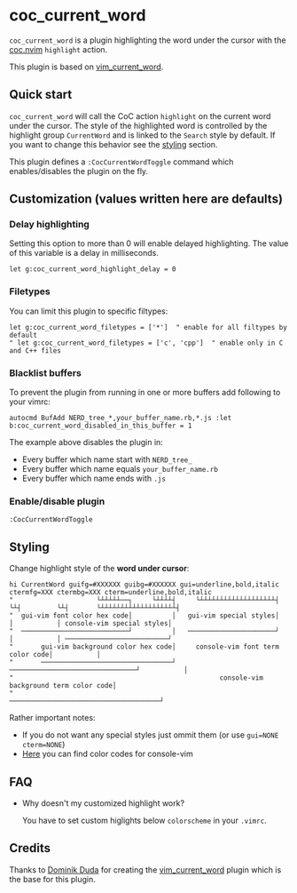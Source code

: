 # coc_current_word

`coc_current_word` is a plugin highlighting the word under the cursor with the
[coc.nvim](https://github.com/neoclide/coc.nvim) `highlight` action.

This plugin is based on [vim_current_word](https://github.com/dominikduda/vim_current_word).

## Quick start

`coc_current_word` will call the CoC action `highlight` on the current word under the cursor. The style of the
highlighted word is controlled by the highlight group `CurrentWord` and is linked to the `Search` style by default. If
you want to change this behavior see the [styling](#styling) section.

This plugin defines a `:CocCurrentWordToggle` command which enables/disables the plugin on the fly.

## Customization (values written here are defaults)

### Delay highlighting

Setting this option to more than 0 will enable delayed highlighting. The value of this variable is a delay in
milliseconds.

```vim
let g:coc_current_word_highlight_delay = 0
```

### Filetypes

You can limit this plugin to specific filtypes:

```vim
let g:coc_current_word_filetypes = ['*']  " enable for all filtypes by default
" let g:coc_current_word_filetypes = ['c', 'cpp']  " enable only in C and C++ files
```

### Blacklist buffers

To prevent the plugin from running in one or more buffers add following to your vimrc:

```vim
autocmd BufAdd NERD_tree_*,your_buffer_name.rb,*.js :let b:coc_current_word_disabled_in_this_buffer = 1
```

The example above disables the plugin in:

- Every buffer which name start with `NERD_tree_`
- Every buffer which name equals `your_buffer_name.rb`
- Every buffer which name ends with `.js`

### Enable/disable plugin

```vim
:CocCurrentWordToggle
```

## Styling

Change highlight style of the **word under cursor**:

```vim
hi CurrentWord guifg=#XXXXXX guibg=#XXXXXX gui=underline,bold,italic ctermfg=XXX ctermbg=XXX cterm=underline,bold,italic
"                     └┴┴┴┴┴──┐     └┴┴┴┴┤     └┴┴┴┴┴┴┴┴┴┴┴┴┴┴┴┴┴┴┴┤         └┴┤         └┴┤       └┴┴┴┴┴┴┴┴┴┴┴┴┴┴┴┴┴┴┴┤
"  gui-vim font color hex code│          │   gui-vim special styles│           │           │ console-vim special styles│
"  ───────────────────────────┘          │   ──────────────────────┘           │           │ ──────────────────────────┘
"       gui-vim background color hex code│     console-vim font term color code│           │
"       ─────────────────────────────────┘     ────────────────────────────────┘           │
"                                                    console-vim background term color code│
"                                                    ──────────────────────────────────────┘
```

Rather important notes:

- If you do not want any special styles just ommit them (or use `gui=NONE cterm=NONE`)
- [Here](http://www.calmar.ws/vim/256-xterm-24bit-rgb-color-chart.html) you can find color codes for console-vim

## FAQ

- Why doesn't my customized highlight work?

  You have to set custom higlights below `colorscheme` in your `.vimrc`.


## Credits

Thanks to [Dominik Duda](https://github.com/dominikduda) for creating the
[vim_current_word](https://github.com/dominikduda/vim_current_word) plugin which is the base for this plugin.
